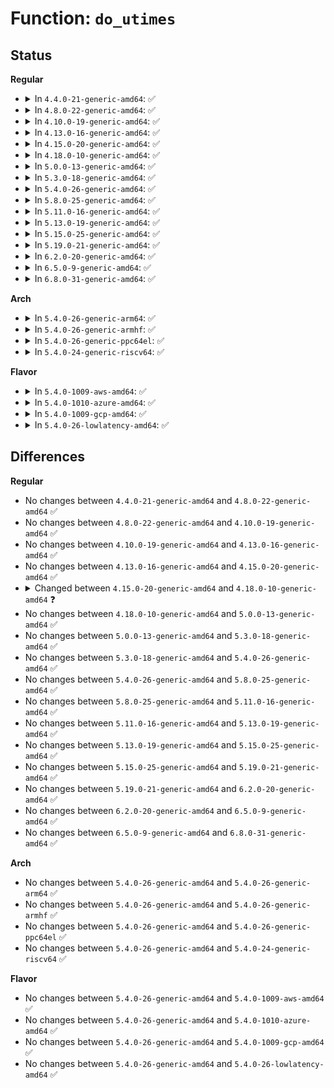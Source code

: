 # Function: <code>do_utimes</code>

## Status
<b>Regular</b>
<ul>
<li>
<details>
<summary>In <code>4.4.0-21-generic-amd64</code>: ✅</summary>

```c
long int do_utimes(int dfd, const char * filename, struct timespec * times, int flags)
```

```json
{
  "name": "do_utimes",
  "collision_type": "Unique Global",
  "inline_type": "No",
  "funcs": [
    {
      "addr": 18446744071581208080,
      "name": "do_utimes",
      "external": true,
      "loc": "fs/utimes.c:136",
      "file": "fs/utimes.c",
      "inline": "seen, unknown",
      "caller_inline": [],
      "caller_func": [
        "init/initramfs.c:do_utime",
        "fs/utimes.c:SyS_utime",
        "fs/utimes.c:SyS_utimensat",
        "fs/utimes.c:SyS_utimes",
        "fs/compat.c:compat_SyS_utime",
        "fs/compat.c:compat_SyS_utimensat",
        "fs/compat.c:compat_SyS_utimes"
      ]
    }
  ],
  "symbols": [
    {
      "addr": 18446744071581208080,
      "name": "do_utimes",
      "section": ".text",
      "bind": "STB_GLOBAL",
      "size": 341
    }
  ]
}
```
</details>
</li>
<li>
<details>
<summary>In <code>4.8.0-22-generic-amd64</code>: ✅</summary>

```c
long int do_utimes(int dfd, const char * filename, struct timespec * times, int flags)
```

```json
{
  "name": "do_utimes",
  "collision_type": "Unique Global",
  "inline_type": "No",
  "funcs": [
    {
      "addr": 18446744071581372736,
      "name": "do_utimes",
      "external": true,
      "loc": "fs/utimes.c:137",
      "file": "fs/utimes.c",
      "inline": "seen, unknown",
      "caller_inline": [],
      "caller_func": [
        "init/initramfs.c:do_utime",
        "fs/utimes.c:SyS_utimes",
        "fs/utimes.c:SyS_utimensat",
        "fs/utimes.c:SyS_utime",
        "fs/compat.c:compat_SyS_utimes",
        "fs/compat.c:compat_SyS_utimensat",
        "fs/compat.c:compat_SyS_utime"
      ]
    }
  ],
  "symbols": [
    {
      "addr": 18446744071581372736,
      "name": "do_utimes",
      "section": ".text",
      "bind": "STB_GLOBAL",
      "size": 342
    }
  ]
}
```
</details>
</li>
<li>
<details>
<summary>In <code>4.10.0-19-generic-amd64</code>: ✅</summary>

```c
long int do_utimes(int dfd, const char * filename, struct timespec * times, int flags)
```

```json
{
  "name": "do_utimes",
  "collision_type": "Unique Global",
  "inline_type": "No",
  "funcs": [
    {
      "addr": 18446744071581450480,
      "name": "do_utimes",
      "external": true,
      "loc": "fs/utimes.c:122",
      "file": "fs/utimes.c",
      "inline": "seen, unknown",
      "caller_inline": [],
      "caller_func": [
        "init/initramfs.c:do_utime",
        "fs/utimes.c:SyS_utimes",
        "fs/utimes.c:SyS_utimensat",
        "fs/utimes.c:SyS_utime",
        "fs/compat.c:compat_SyS_utimes",
        "fs/compat.c:compat_SyS_utimensat",
        "fs/compat.c:compat_SyS_utime"
      ]
    }
  ],
  "symbols": [
    {
      "addr": 18446744071581450480,
      "name": "do_utimes",
      "section": ".text",
      "bind": "STB_GLOBAL",
      "size": 342
    }
  ]
}
```
</details>
</li>
<li>
<details>
<summary>In <code>4.13.0-16-generic-amd64</code>: ✅</summary>

```c
long int do_utimes(int dfd, const char * filename, struct timespec * times, int flags)
```

```json
{
  "name": "do_utimes",
  "collision_type": "Unique Global",
  "inline_type": "No",
  "funcs": [
    {
      "addr": 18446744071581504528,
      "name": "do_utimes",
      "external": true,
      "loc": "fs/utimes.c:118",
      "file": "fs/utimes.c",
      "inline": "seen, unknown",
      "caller_inline": [],
      "caller_func": [
        "init/initramfs.c:do_utime",
        "fs/utimes.c:compat_SyS_utimes",
        "fs/utimes.c:compat_SyS_utimensat",
        "fs/utimes.c:compat_SyS_utime",
        "fs/utimes.c:SyS_utimes",
        "fs/utimes.c:SyS_utimensat",
        "fs/utimes.c:SyS_utime"
      ]
    }
  ],
  "symbols": [
    {
      "addr": 18446744071581504528,
      "name": "do_utimes",
      "section": ".text",
      "bind": "STB_GLOBAL",
      "size": 335
    }
  ]
}
```
</details>
</li>
<li>
<details>
<summary>In <code>4.15.0-20-generic-amd64</code>: ✅</summary>

```c
long int do_utimes(int dfd, const char * filename, struct timespec * times, int flags)
```

```json
{
  "name": "do_utimes",
  "collision_type": "Unique Global",
  "inline_type": "No",
  "funcs": [
    {
      "addr": 18446744071581646640,
      "name": "do_utimes",
      "external": true,
      "loc": "fs/utimes.c:119",
      "file": "fs/utimes.c",
      "inline": "seen, unknown",
      "caller_inline": [],
      "caller_func": [
        "init/initramfs.c:do_utime",
        "fs/utimes.c:compat_SyS_utimes",
        "fs/utimes.c:compat_SyS_utimensat",
        "fs/utimes.c:compat_SyS_utime",
        "fs/utimes.c:SyS_utimes",
        "fs/utimes.c:SyS_utimensat",
        "fs/utimes.c:SyS_utime"
      ]
    }
  ],
  "symbols": [
    {
      "addr": 18446744071581646640,
      "name": "do_utimes",
      "section": ".text",
      "bind": "STB_GLOBAL",
      "size": 335
    }
  ]
}
```
</details>
</li>
<li>
<details>
<summary>In <code>4.18.0-10-generic-amd64</code>: ✅</summary>

```c
long int do_utimes(int dfd, const char * filename, struct timespec64 * times, int flags)
```

```json
{
  "name": "do_utimes",
  "collision_type": "Unique Global",
  "inline_type": "No",
  "funcs": [
    {
      "addr": 18446744071581805584,
      "name": "do_utimes",
      "external": true,
      "loc": "fs/utimes.c:119",
      "file": "fs/utimes.c",
      "inline": "seen, unknown",
      "caller_inline": [],
      "caller_func": [
        "init/initramfs.c:do_utime",
        "fs/utimes.c:do_compat_futimesat",
        "fs/utimes.c:__x32_compat_sys_utimensat",
        "fs/utimes.c:__ia32_compat_sys_utimensat",
        "fs/utimes.c:__x32_compat_sys_utime",
        "fs/utimes.c:__ia32_compat_sys_utime",
        "fs/utimes.c:do_futimesat",
        "fs/utimes.c:__ia32_sys_utimensat",
        "fs/utimes.c:__x64_sys_utimensat",
        "fs/utimes.c:__ia32_sys_utime",
        "fs/utimes.c:__x64_sys_utime"
      ]
    }
  ],
  "symbols": [
    {
      "addr": 18446744071581805584,
      "name": "do_utimes",
      "section": ".text",
      "bind": "STB_GLOBAL",
      "size": 365
    }
  ]
}
```
</details>
</li>
<li>
<details>
<summary>In <code>5.0.0-13-generic-amd64</code>: ✅</summary>

```c
long int do_utimes(int dfd, const char * filename, struct timespec64 * times, int flags)
```

```json
{
  "name": "do_utimes",
  "collision_type": "Unique Global",
  "inline_type": "No",
  "funcs": [
    {
      "addr": 18446744071581892592,
      "name": "do_utimes",
      "external": true,
      "loc": "fs/utimes.c:90",
      "file": "fs/utimes.c",
      "inline": "seen, unknown",
      "caller_inline": [],
      "caller_func": [
        "init/initramfs.c:do_utime",
        "fs/utimes.c:do_compat_futimesat",
        "fs/utimes.c:__x32_compat_sys_utimensat",
        "fs/utimes.c:__ia32_compat_sys_utimensat",
        "fs/utimes.c:__x32_compat_sys_utime",
        "fs/utimes.c:__ia32_compat_sys_utime",
        "fs/utimes.c:__ia32_sys_utime",
        "fs/utimes.c:__x64_sys_utime",
        "fs/utimes.c:do_futimesat",
        "fs/utimes.c:__ia32_sys_utimensat",
        "fs/utimes.c:__x64_sys_utimensat"
      ]
    }
  ],
  "symbols": [
    {
      "addr": 18446744071581892592,
      "name": "do_utimes",
      "section": ".text",
      "bind": "STB_GLOBAL",
      "size": 365
    }
  ]
}
```
</details>
</li>
<li>
<details>
<summary>In <code>5.3.0-18-generic-amd64</code>: ✅</summary>

```c
long int do_utimes(int dfd, const char * filename, struct timespec64 * times, int flags)
```

```json
{
  "name": "do_utimes",
  "collision_type": "Unique Global",
  "inline_type": "No",
  "funcs": [
    {
      "addr": 18446744071582017792,
      "name": "do_utimes",
      "external": true,
      "loc": "fs/utimes.c:90",
      "file": "fs/utimes.c",
      "inline": "seen, unknown",
      "caller_inline": [],
      "caller_func": [
        "init/initramfs.c:do_utime",
        "fs/utimes.c:do_compat_futimesat",
        "fs/utimes.c:__ia32_sys_utimensat_time32",
        "fs/utimes.c:__x64_sys_utimensat_time32",
        "fs/utimes.c:__ia32_sys_utime32",
        "fs/utimes.c:__x64_sys_utime32",
        "fs/utimes.c:__ia32_sys_utime",
        "fs/utimes.c:__x64_sys_utime",
        "fs/utimes.c:do_futimesat",
        "fs/utimes.c:__ia32_sys_utimensat",
        "fs/utimes.c:__x64_sys_utimensat"
      ]
    }
  ],
  "symbols": [
    {
      "addr": 18446744071582017792,
      "name": "do_utimes",
      "section": ".text",
      "bind": "STB_GLOBAL",
      "size": 351
    }
  ]
}
```
</details>
</li>
<li>
<details>
<summary>In <code>5.4.0-26-generic-amd64</code>: ✅</summary>

```c
long int do_utimes(int dfd, const char * filename, struct timespec64 * times, int flags)
```

```json
{
  "name": "do_utimes",
  "collision_type": "Unique Global",
  "inline_type": "No",
  "funcs": [
    {
      "addr": 18446744071582095712,
      "name": "do_utimes",
      "external": true,
      "loc": "fs/utimes.c:88",
      "file": "fs/utimes.c",
      "inline": "seen, unknown",
      "caller_inline": [],
      "caller_func": [
        "init/initramfs.c:do_utime",
        "fs/utimes.c:do_compat_futimesat",
        "fs/utimes.c:__ia32_sys_utimensat_time32",
        "fs/utimes.c:__x64_sys_utimensat_time32",
        "fs/utimes.c:__ia32_sys_utime32",
        "fs/utimes.c:__x64_sys_utime32",
        "fs/utimes.c:__ia32_sys_utime",
        "fs/utimes.c:__x64_sys_utime",
        "fs/utimes.c:do_futimesat",
        "fs/utimes.c:__ia32_sys_utimensat",
        "fs/utimes.c:__x64_sys_utimensat"
      ]
    }
  ],
  "symbols": [
    {
      "addr": 18446744071582095712,
      "name": "do_utimes",
      "section": ".text",
      "bind": "STB_GLOBAL",
      "size": 351
    }
  ]
}
```
</details>
</li>
<li>
<details>
<summary>In <code>5.8.0-25-generic-amd64</code>: ✅</summary>

```c
long int do_utimes(int dfd, const char * filename, struct timespec64 * times, int flags)
```

```json
{
  "name": "do_utimes",
  "collision_type": "Unique Global",
  "inline_type": "No",
  "funcs": [
    {
      "addr": 18446744071582333184,
      "name": "do_utimes",
      "external": true,
      "loc": "fs/utimes.c:88",
      "file": "fs/utimes.c",
      "inline": "seen, unknown",
      "caller_inline": [],
      "caller_func": [
        "fs/utimes.c:do_compat_futimesat",
        "fs/utimes.c:__ia32_sys_utimensat_time32",
        "fs/utimes.c:__x64_sys_utimensat_time32",
        "fs/utimes.c:__ia32_sys_utime32",
        "fs/utimes.c:__x64_sys_utime32",
        "fs/utimes.c:__ia32_sys_utime",
        "fs/utimes.c:__x64_sys_utime",
        "fs/utimes.c:do_futimesat",
        "fs/utimes.c:__ia32_sys_utimensat",
        "fs/utimes.c:__x64_sys_utimensat"
      ]
    }
  ],
  "symbols": [
    {
      "addr": 18446744071582333184,
      "name": "do_utimes",
      "section": ".text",
      "bind": "STB_GLOBAL",
      "size": 349
    }
  ]
}
```
</details>
</li>
<li>
<details>
<summary>In <code>5.11.0-16-generic-amd64</code>: ✅</summary>

```c
long int do_utimes(int dfd, const char * filename, struct timespec64 * times, int flags)
```

```json
{
  "name": "do_utimes",
  "collision_type": "Unique Global",
  "inline_type": "No",
  "funcs": [
    {
      "addr": 18446744071582384688,
      "name": "do_utimes",
      "external": true,
      "loc": "fs/utimes.c:138",
      "file": "fs/utimes.c",
      "inline": "seen, unknown",
      "caller_inline": [],
      "caller_func": [
        "fs/utimes.c:do_compat_futimesat",
        "fs/utimes.c:__ia32_sys_utimensat_time32",
        "fs/utimes.c:__x64_sys_utimensat_time32",
        "fs/utimes.c:__ia32_sys_utime32",
        "fs/utimes.c:__x64_sys_utime32",
        "fs/utimes.c:__ia32_sys_utime",
        "fs/utimes.c:__x64_sys_utime",
        "fs/utimes.c:do_futimesat",
        "fs/utimes.c:__ia32_sys_utimensat",
        "fs/utimes.c:__x64_sys_utimensat"
      ]
    }
  ],
  "symbols": [
    {
      "addr": 18446744071582384688,
      "name": "do_utimes",
      "section": ".text",
      "bind": "STB_GLOBAL",
      "size": 287
    }
  ]
}
```
</details>
</li>
<li>
<details>
<summary>In <code>5.13.0-19-generic-amd64</code>: ✅</summary>

```c
long int do_utimes(int dfd, const char * filename, struct timespec64 * times, int flags)
```

```json
{
  "name": "do_utimes",
  "collision_type": "Unique Global",
  "inline_type": "No",
  "funcs": [
    {
      "addr": 18446744071582411984,
      "name": "do_utimes",
      "external": true,
      "loc": "fs/utimes.c:139",
      "file": "fs/utimes.c",
      "inline": "seen, unknown",
      "caller_inline": [],
      "caller_func": [
        "fs/utimes.c:do_compat_futimesat",
        "fs/utimes.c:__ia32_sys_utimensat_time32",
        "fs/utimes.c:__x64_sys_utimensat_time32",
        "fs/utimes.c:__ia32_sys_utime32",
        "fs/utimes.c:__x64_sys_utime32",
        "fs/utimes.c:__ia32_sys_utime",
        "fs/utimes.c:__x64_sys_utime",
        "fs/utimes.c:do_futimesat",
        "fs/utimes.c:__ia32_sys_utimensat",
        "fs/utimes.c:__x64_sys_utimensat"
      ]
    }
  ],
  "symbols": [
    {
      "addr": 18446744071582411984,
      "name": "do_utimes",
      "section": ".text",
      "bind": "STB_GLOBAL",
      "size": 287
    }
  ]
}
```
</details>
</li>
<li>
<details>
<summary>In <code>5.15.0-25-generic-amd64</code>: ✅</summary>

```c
long int do_utimes(int dfd, const char * filename, struct timespec64 * times, int flags)
```

```json
{
  "name": "do_utimes",
  "collision_type": "Unique Global",
  "inline_type": "No",
  "funcs": [
    {
      "addr": 18446744071582734368,
      "name": "do_utimes",
      "external": true,
      "loc": "fs/utimes.c:139",
      "file": "fs/utimes.c",
      "inline": "seen, unknown",
      "caller_inline": [],
      "caller_func": [
        "fs/utimes.c:do_compat_futimesat",
        "fs/utimes.c:__ia32_sys_utimensat_time32",
        "fs/utimes.c:__x64_sys_utimensat_time32",
        "fs/utimes.c:__ia32_sys_utime32",
        "fs/utimes.c:__x64_sys_utime32",
        "fs/utimes.c:__ia32_sys_utime",
        "fs/utimes.c:__x64_sys_utime",
        "fs/utimes.c:do_futimesat",
        "fs/utimes.c:__ia32_sys_utimensat",
        "fs/utimes.c:__x64_sys_utimensat"
      ]
    }
  ],
  "symbols": [
    {
      "addr": 18446744071582734368,
      "name": "do_utimes",
      "section": ".text",
      "bind": "STB_GLOBAL",
      "size": 287
    }
  ]
}
```
</details>
</li>
<li>
<details>
<summary>In <code>5.19.0-21-generic-amd64</code>: ✅</summary>

```c
long int do_utimes(int dfd, const char * filename, struct timespec64 * times, int flags)
```

```json
{
  "name": "do_utimes",
  "collision_type": "Unique Global",
  "inline_type": "No",
  "funcs": [
    {
      "addr": 18446744071583279952,
      "name": "do_utimes",
      "external": true,
      "loc": "fs/utimes.c:139",
      "file": "fs/utimes.c",
      "inline": "seen, unknown",
      "caller_inline": [],
      "caller_func": [
        "fs/utimes.c:do_compat_futimesat",
        "fs/utimes.c:__ia32_sys_utimensat_time32",
        "fs/utimes.c:__x64_sys_utimensat_time32",
        "fs/utimes.c:__ia32_sys_utime32",
        "fs/utimes.c:__x64_sys_utime32",
        "fs/utimes.c:__ia32_sys_utime",
        "fs/utimes.c:__x64_sys_utime",
        "fs/utimes.c:do_futimesat",
        "fs/utimes.c:__ia32_sys_utimensat",
        "fs/utimes.c:__x64_sys_utimensat"
      ]
    }
  ],
  "symbols": [
    {
      "addr": 18446744071583279952,
      "name": "do_utimes",
      "section": ".text",
      "bind": "STB_GLOBAL",
      "size": 345
    }
  ]
}
```
</details>
</li>
<li>
<details>
<summary>In <code>6.2.0-20-generic-amd64</code>: ✅</summary>

```c
long int do_utimes(int dfd, const char * filename, struct timespec64 * times, int flags)
```

```json
{
  "name": "do_utimes",
  "collision_type": "Unique Global",
  "inline_type": "No",
  "funcs": [
    {
      "addr": 18446744071583862800,
      "name": "do_utimes",
      "external": true,
      "loc": "fs/utimes.c:139",
      "file": "fs/utimes.c",
      "inline": "seen, unknown",
      "caller_inline": [],
      "caller_func": [
        "fs/utimes.c:do_compat_futimesat",
        "fs/utimes.c:__ia32_sys_utimensat_time32",
        "fs/utimes.c:__x64_sys_utimensat_time32",
        "fs/utimes.c:__ia32_sys_utime32",
        "fs/utimes.c:__x64_sys_utime32",
        "fs/utimes.c:__ia32_sys_utime",
        "fs/utimes.c:__x64_sys_utime",
        "fs/utimes.c:do_futimesat",
        "fs/utimes.c:__ia32_sys_utimensat",
        "fs/utimes.c:__x64_sys_utimensat"
      ]
    }
  ],
  "symbols": [
    {
      "addr": 18446744071583862800,
      "name": "do_utimes",
      "section": ".text",
      "bind": "STB_GLOBAL",
      "size": 345
    }
  ]
}
```
</details>
</li>
<li>
<details>
<summary>In <code>6.5.0-9-generic-amd64</code>: ✅</summary>

```c
long int do_utimes(int dfd, const char * filename, struct timespec64 * times, int flags)
```

```json
{
  "name": "do_utimes",
  "collision_type": "Unique Global",
  "inline_type": "No",
  "funcs": [
    {
      "addr": 18446744071584084560,
      "name": "do_utimes",
      "external": true,
      "loc": "fs/utimes.c:140",
      "file": "fs/utimes.c",
      "inline": "seen, unknown",
      "caller_inline": [],
      "caller_func": [
        "fs/utimes.c:do_compat_futimesat",
        "fs/utimes.c:__ia32_sys_utimensat_time32",
        "fs/utimes.c:__x64_sys_utimensat_time32",
        "fs/utimes.c:__ia32_sys_utime32",
        "fs/utimes.c:__x64_sys_utime32",
        "fs/utimes.c:__ia32_sys_utime",
        "fs/utimes.c:__x64_sys_utime",
        "fs/utimes.c:do_futimesat",
        "fs/utimes.c:__ia32_sys_utimensat",
        "fs/utimes.c:__x64_sys_utimensat"
      ]
    }
  ],
  "symbols": [
    {
      "addr": 18446744071584084560,
      "name": "do_utimes",
      "section": ".text",
      "bind": "STB_GLOBAL",
      "size": 348
    }
  ]
}
```
</details>
</li>
<li>
<details>
<summary>In <code>6.8.0-31-generic-amd64</code>: ✅</summary>

```c
long int do_utimes(int dfd, const char * filename, struct timespec64 * times, int flags)
```

```json
{
  "name": "do_utimes",
  "collision_type": "Unique Global",
  "inline_type": "No",
  "funcs": [
    {
      "addr": 18446744071584300672,
      "name": "do_utimes",
      "external": true,
      "loc": "fs/utimes.c:140",
      "file": "fs/utimes.c",
      "inline": "seen, unknown",
      "caller_inline": [],
      "caller_func": [
        "fs/utimes.c:do_compat_futimesat",
        "fs/utimes.c:__ia32_sys_utimensat_time32",
        "fs/utimes.c:__x64_sys_utimensat_time32",
        "fs/utimes.c:__ia32_sys_utime32",
        "fs/utimes.c:__x64_sys_utime32",
        "fs/utimes.c:__ia32_sys_utime",
        "fs/utimes.c:__x64_sys_utime",
        "fs/utimes.c:do_futimesat",
        "fs/utimes.c:__ia32_sys_utimensat",
        "fs/utimes.c:__x64_sys_utimensat"
      ]
    }
  ],
  "symbols": [
    {
      "addr": 18446744071584300672,
      "name": "do_utimes",
      "section": ".text",
      "bind": "STB_GLOBAL",
      "size": 328
    }
  ]
}
```
</details>
</li>
</ul>
<b>Arch</b>
<ul>
<li>
<details>
<summary>In <code>5.4.0-26-generic-arm64</code>: ✅</summary>

```c
long int do_utimes(int dfd, const char * filename, struct timespec64 * times, int flags)
```

```json
{
  "name": "do_utimes",
  "collision_type": "Unique Global",
  "inline_type": "No",
  "funcs": [
    {
      "addr": 18446603336493631776,
      "name": "do_utimes",
      "external": true,
      "loc": "fs/utimes.c:88",
      "file": "fs/utimes.c",
      "inline": "seen, unknown",
      "caller_inline": [],
      "caller_func": [
        "init/initramfs.c:do_utime",
        "fs/utimes.c:do_compat_futimesat",
        "fs/utimes.c:__arm64_sys_utimensat_time32",
        "fs/utimes.c:__arm64_sys_utime32",
        "fs/utimes.c:__arm64_sys_utimensat"
      ]
    }
  ],
  "symbols": [
    {
      "addr": 18446603336493631776,
      "name": "do_utimes",
      "section": ".text",
      "bind": "STB_GLOBAL",
      "size": 424
    }
  ]
}
```
</details>
</li>
<li>
<details>
<summary>In <code>5.4.0-26-generic-armhf</code>: ✅</summary>

```c
long int do_utimes(int dfd, const char * filename, struct timespec64 * times, int flags)
```

```json
{
  "name": "do_utimes",
  "collision_type": "Unique Global",
  "inline_type": "No",
  "funcs": [
    {
      "addr": 3227172016,
      "name": "do_utimes",
      "external": true,
      "loc": "fs/utimes.c:88",
      "file": "fs/utimes.c",
      "inline": "seen, unknown",
      "caller_inline": [],
      "caller_func": [
        "init/initramfs.c:do_utime",
        "fs/utimes.c:do_compat_futimesat",
        "fs/utimes.c:__se_sys_utimensat_time32",
        "fs/utimes.c:__se_sys_utime32",
        "fs/utimes.c:__se_sys_utimensat"
      ]
    }
  ],
  "symbols": [
    {
      "addr": 3227172016,
      "name": "do_utimes",
      "section": ".text",
      "bind": "STB_GLOBAL",
      "size": 352
    }
  ]
}
```
</details>
</li>
<li>
<details>
<summary>In <code>5.4.0-26-generic-ppc64el</code>: ✅</summary>

```c
long int do_utimes(int dfd, const char * filename, struct timespec64 * times, int flags)
```

```json
{
  "name": "do_utimes",
  "collision_type": "Unique Global",
  "inline_type": "No",
  "funcs": [
    {
      "addr": 13835058055287222944,
      "name": "do_utimes",
      "external": true,
      "loc": "fs/utimes.c:88",
      "file": "fs/utimes.c",
      "inline": "seen, unknown",
      "caller_inline": [],
      "caller_func": [
        "init/initramfs.c:do_utime",
        "fs/utimes.c:do_compat_futimesat",
        "fs/utimes.c:__se_sys_utimensat_time32",
        "fs/utimes.c:__se_sys_utime32",
        "fs/utimes.c:__se_sys_utime",
        "fs/utimes.c:do_futimesat",
        "fs/utimes.c:__se_sys_utimensat"
      ]
    }
  ],
  "symbols": [
    {
      "addr": 13835058055287222944,
      "name": "do_utimes",
      "section": ".text",
      "bind": "STB_GLOBAL",
      "size": 560
    }
  ]
}
```
</details>
</li>
<li>
<details>
<summary>In <code>5.4.0-24-generic-riscv64</code>: ✅</summary>

```c
long int do_utimes(int dfd, const char * filename, struct timespec64 * times, int flags)
```

```json
{
  "name": "do_utimes",
  "collision_type": "Unique Global",
  "inline_type": "No",
  "funcs": [
    {
      "addr": 18446743936273271598,
      "name": "do_utimes",
      "external": true,
      "loc": "fs/utimes.c:88",
      "file": "fs/utimes.c",
      "inline": "seen, unknown",
      "caller_inline": [],
      "caller_func": [
        "init/initramfs.c:do_utime",
        "fs/utimes.c:__se_sys_utimensat"
      ]
    }
  ],
  "symbols": [
    {
      "addr": 18446743936273271598,
      "name": "do_utimes",
      "section": ".text",
      "bind": "STB_GLOBAL",
      "size": 314
    }
  ]
}
```
</details>
</li>
</ul>
<b>Flavor</b>
<ul>
<li>
<details>
<summary>In <code>5.4.0-1009-aws-amd64</code>: ✅</summary>

```c
long int do_utimes(int dfd, const char * filename, struct timespec64 * times, int flags)
```

```json
{
  "name": "do_utimes",
  "collision_type": "Unique Global",
  "inline_type": "No",
  "funcs": [
    {
      "addr": 18446744071582064448,
      "name": "do_utimes",
      "external": true,
      "loc": "fs/utimes.c:88",
      "file": "fs/utimes.c",
      "inline": "seen, unknown",
      "caller_inline": [],
      "caller_func": [
        "init/initramfs.c:do_utime",
        "fs/utimes.c:do_compat_futimesat",
        "fs/utimes.c:__ia32_sys_utimensat_time32",
        "fs/utimes.c:__x64_sys_utimensat_time32",
        "fs/utimes.c:__ia32_sys_utime32",
        "fs/utimes.c:__x64_sys_utime32",
        "fs/utimes.c:__ia32_sys_utime",
        "fs/utimes.c:__x64_sys_utime",
        "fs/utimes.c:do_futimesat",
        "fs/utimes.c:__ia32_sys_utimensat",
        "fs/utimes.c:__x64_sys_utimensat"
      ]
    }
  ],
  "symbols": [
    {
      "addr": 18446744071582064448,
      "name": "do_utimes",
      "section": ".text",
      "bind": "STB_GLOBAL",
      "size": 351
    }
  ]
}
```
</details>
</li>
<li>
<details>
<summary>In <code>5.4.0-1010-azure-amd64</code>: ✅</summary>

```c
long int do_utimes(int dfd, const char * filename, struct timespec64 * times, int flags)
```

```json
{
  "name": "do_utimes",
  "collision_type": "Unique Global",
  "inline_type": "No",
  "funcs": [
    {
      "addr": 18446744071582002000,
      "name": "do_utimes",
      "external": true,
      "loc": "fs/utimes.c:88",
      "file": "fs/utimes.c",
      "inline": "seen, unknown",
      "caller_inline": [],
      "caller_func": [
        "init/initramfs.c:do_utime",
        "fs/utimes.c:do_compat_futimesat",
        "fs/utimes.c:__ia32_sys_utimensat_time32",
        "fs/utimes.c:__x64_sys_utimensat_time32",
        "fs/utimes.c:__ia32_sys_utime32",
        "fs/utimes.c:__x64_sys_utime32",
        "fs/utimes.c:__ia32_sys_utime",
        "fs/utimes.c:__x64_sys_utime",
        "fs/utimes.c:do_futimesat",
        "fs/utimes.c:__ia32_sys_utimensat",
        "fs/utimes.c:__x64_sys_utimensat"
      ]
    }
  ],
  "symbols": [
    {
      "addr": 18446744071582002000,
      "name": "do_utimes",
      "section": ".text",
      "bind": "STB_GLOBAL",
      "size": 351
    }
  ]
}
```
</details>
</li>
<li>
<details>
<summary>In <code>5.4.0-1009-gcp-amd64</code>: ✅</summary>

```c
long int do_utimes(int dfd, const char * filename, struct timespec64 * times, int flags)
```

```json
{
  "name": "do_utimes",
  "collision_type": "Unique Global",
  "inline_type": "No",
  "funcs": [
    {
      "addr": 18446744071582055728,
      "name": "do_utimes",
      "external": true,
      "loc": "fs/utimes.c:88",
      "file": "fs/utimes.c",
      "inline": "seen, unknown",
      "caller_inline": [],
      "caller_func": [
        "init/initramfs.c:do_utime",
        "fs/utimes.c:do_compat_futimesat",
        "fs/utimes.c:__ia32_sys_utimensat_time32",
        "fs/utimes.c:__x64_sys_utimensat_time32",
        "fs/utimes.c:__ia32_sys_utime32",
        "fs/utimes.c:__x64_sys_utime32",
        "fs/utimes.c:__ia32_sys_utime",
        "fs/utimes.c:__x64_sys_utime",
        "fs/utimes.c:do_futimesat",
        "fs/utimes.c:__ia32_sys_utimensat",
        "fs/utimes.c:__x64_sys_utimensat"
      ]
    }
  ],
  "symbols": [
    {
      "addr": 18446744071582055728,
      "name": "do_utimes",
      "section": ".text",
      "bind": "STB_GLOBAL",
      "size": 351
    }
  ]
}
```
</details>
</li>
<li>
<details>
<summary>In <code>5.4.0-26-lowlatency-amd64</code>: ✅</summary>

```c
long int do_utimes(int dfd, const char * filename, struct timespec64 * times, int flags)
```

```json
{
  "name": "do_utimes",
  "collision_type": "Unique Global",
  "inline_type": "No",
  "funcs": [
    {
      "addr": 18446744071582127408,
      "name": "do_utimes",
      "external": true,
      "loc": "fs/utimes.c:88",
      "file": "fs/utimes.c",
      "inline": "seen, unknown",
      "caller_inline": [],
      "caller_func": [
        "init/initramfs.c:do_utime",
        "fs/utimes.c:do_compat_futimesat",
        "fs/utimes.c:__ia32_sys_utimensat_time32",
        "fs/utimes.c:__x64_sys_utimensat_time32",
        "fs/utimes.c:__ia32_sys_utime32",
        "fs/utimes.c:__x64_sys_utime32",
        "fs/utimes.c:__ia32_sys_utime",
        "fs/utimes.c:__x64_sys_utime",
        "fs/utimes.c:do_futimesat",
        "fs/utimes.c:__ia32_sys_utimensat",
        "fs/utimes.c:__x64_sys_utimensat"
      ]
    }
  ],
  "symbols": [
    {
      "addr": 18446744071582127408,
      "name": "do_utimes",
      "section": ".text",
      "bind": "STB_GLOBAL",
      "size": 351
    }
  ]
}
```
</details>
</li>
</ul>

## Differences
<b>Regular</b>
<ul>
<li>
No changes between <code>4.4.0-21-generic-amd64</code> and <code>4.8.0-22-generic-amd64</code> ✅
</li>
<li>
No changes between <code>4.8.0-22-generic-amd64</code> and <code>4.10.0-19-generic-amd64</code> ✅
</li>
<li>
No changes between <code>4.10.0-19-generic-amd64</code> and <code>4.13.0-16-generic-amd64</code> ✅
</li>
<li>
No changes between <code>4.13.0-16-generic-amd64</code> and <code>4.15.0-20-generic-amd64</code> ✅
</li>
<li>
<details>
<summary>Changed between <code>4.15.0-20-generic-amd64</code> and <code>4.18.0-10-generic-amd64</code> ❓</summary>
<ul>
<li>
<b>Param type changed. </b>
<code>struct timespec * times</code> ➡️ <code>struct timespec64 * times</code>
</li>
</ul>
</details>
</li>
<li>
No changes between <code>4.18.0-10-generic-amd64</code> and <code>5.0.0-13-generic-amd64</code> ✅
</li>
<li>
No changes between <code>5.0.0-13-generic-amd64</code> and <code>5.3.0-18-generic-amd64</code> ✅
</li>
<li>
No changes between <code>5.3.0-18-generic-amd64</code> and <code>5.4.0-26-generic-amd64</code> ✅
</li>
<li>
No changes between <code>5.4.0-26-generic-amd64</code> and <code>5.8.0-25-generic-amd64</code> ✅
</li>
<li>
No changes between <code>5.8.0-25-generic-amd64</code> and <code>5.11.0-16-generic-amd64</code> ✅
</li>
<li>
No changes between <code>5.11.0-16-generic-amd64</code> and <code>5.13.0-19-generic-amd64</code> ✅
</li>
<li>
No changes between <code>5.13.0-19-generic-amd64</code> and <code>5.15.0-25-generic-amd64</code> ✅
</li>
<li>
No changes between <code>5.15.0-25-generic-amd64</code> and <code>5.19.0-21-generic-amd64</code> ✅
</li>
<li>
No changes between <code>5.19.0-21-generic-amd64</code> and <code>6.2.0-20-generic-amd64</code> ✅
</li>
<li>
No changes between <code>6.2.0-20-generic-amd64</code> and <code>6.5.0-9-generic-amd64</code> ✅
</li>
<li>
No changes between <code>6.5.0-9-generic-amd64</code> and <code>6.8.0-31-generic-amd64</code> ✅
</li>
</ul>
<b>Arch</b>
<ul>
<li>
No changes between <code>5.4.0-26-generic-amd64</code> and <code>5.4.0-26-generic-arm64</code> ✅
</li>
<li>
No changes between <code>5.4.0-26-generic-amd64</code> and <code>5.4.0-26-generic-armhf</code> ✅
</li>
<li>
No changes between <code>5.4.0-26-generic-amd64</code> and <code>5.4.0-26-generic-ppc64el</code> ✅
</li>
<li>
No changes between <code>5.4.0-26-generic-amd64</code> and <code>5.4.0-24-generic-riscv64</code> ✅
</li>
</ul>
<b>Flavor</b>
<ul>
<li>
No changes between <code>5.4.0-26-generic-amd64</code> and <code>5.4.0-1009-aws-amd64</code> ✅
</li>
<li>
No changes between <code>5.4.0-26-generic-amd64</code> and <code>5.4.0-1010-azure-amd64</code> ✅
</li>
<li>
No changes between <code>5.4.0-26-generic-amd64</code> and <code>5.4.0-1009-gcp-amd64</code> ✅
</li>
<li>
No changes between <code>5.4.0-26-generic-amd64</code> and <code>5.4.0-26-lowlatency-amd64</code> ✅
</li>
</ul>

